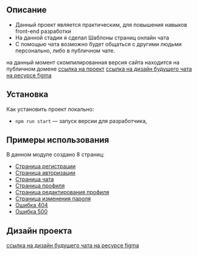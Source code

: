 ## Описание
- Данный проект является практическим, для повышения навыков front-end разработки
- На данной стадии я сделал Шаблоны страниц онлайн чата
- С помощью чата возможно будет общаться с другими людьми персонально, либо в публичном чате.

на данный момент скомпилированная версия сайта находится на публичном домене 
[ссылка на проект](https://tatarchuk.netlify.app/)
[ссылка на дизайн будущего чата на ресурсе figma](https://www.figma.com/file/jwHNcD2NtJvqeBidW0ddVF/praktikum.chat?node-id=0%3A1)

## Установка
Как установить проект локально:

- `npm run start` — запуск версии для разработчика,

## Примеры использования

В данном модуле создано 8 страниц:

- [Страница регистрации](https://tatarchuk.netlify.app/signup.html)
- [Страница авторизации](https://tatarchuk.netlify.app/signin.html)
- [Страница чата](https://tatarchuk.netlify.app/main.html)
- [Страница профиля](https://tatarchuk.netlify.app/profile.html)
- [Страница редактирования профиля](https://tatarchuk.netlify.app/edit-profile.html)
- [Страница изменения пароля](https://tatarchuk.netlify.app/change-password.html)
- [Ошибка 404](https://tatarchuk.netlify.app/404.html)
- [Ошибка 500](https://tatarchuk.netlify.app/500.html)

## Дизайн проекта

[ссылка на дизайн будущего чата на ресурсе figma](https://www.figma.com/file/jwHNcD2NtJvqeBidW0ddVF/praktikum.chat?node-id=0%3A1)
